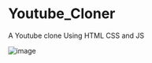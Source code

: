 # Youtube_Cloner
A Youtube clone Using HTML CSS and JS

![image](https://user-images.githubusercontent.com/96800858/185184791-a3da9df3-9921-48a0-bde4-ae723404e05f.png)
